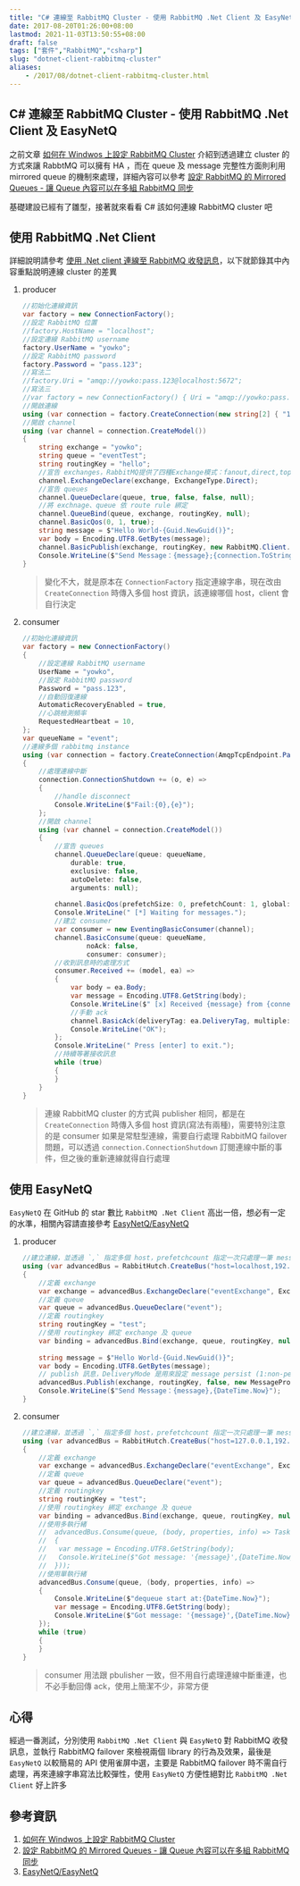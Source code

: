 ```yaml
---
title: "C# 連線至 RabbitMQ Cluster - 使用 RabbitMQ .Net Client 及 EasyNetQ"
date: 2017-08-20T01:26:00+08:00
lastmod: 2021-11-03T13:50:55+08:00
draft: false
tags: ["套件","RabbitMQ","csharp"]
slug: "dotnet-client-rabbitmq-cluster"
aliases:
    - /2017/08/dotnet-client-rabbitmq-cluster.html
---
```

## C# 連線至 RabbitMQ Cluster - 使用 RabbitMQ .Net Client 及 EasyNetQ

之前文章 [如何在 Windwos 上設定 RabbitMQ Cluster](//blog.yowko.com/2017/08/windwos-rabbitmq-cluster.html) 介紹到透過建立 cluster 的方式來讓 RabbtMQ 可以擁有 HA ，而在 queue 及 message 完整性方面則利用 mirrored queue 的機制來處理，詳細內容可以參考 [設定 RabbitMQ 的 Mirrored Queues - 讓 Queue 內容可以在多組 RabbitMQ 同步](//blog.yowko.com/2017/08/rabbitmq-mirrored-queues.html)

基礎建設已經有了雛型，接著就來看看 C# 該如何連線 RabbitMQ cluster 吧

## 使用 RabbitMQ .Net Client

詳細說明請參考 [使用 .Net client 連線至 RabbitMQ 收發訊息](/2017/05/rabbitmq-client-send-consume.html)，以下就節錄其中內容重點說明連線 cluster 的差異

1. producer

    ```cs
    //初始化連線資訊
    var factory = new ConnectionFactory();
    //設定 RabbitMQ 位置
    //factory.HostName = "localhost";
    //設定連線 RabbitMQ username
    factory.UserName = "yowko";
    //設定 RabbitMQ password
    factory.Password = "pass.123";
    //寫法二 
    //factory.Uri = "amqp://yowko:pass.123@localhost:5672";
    //寫法三
    //var factory = new ConnectionFactory() { Uri = "amqp://yowko:pass.123@192.168.56.101:5672"};
    //開啟連線
    using (var connection = factory.CreateConnection(new string[2] { "192.168.56.101","localhost"}))
    //開啟 channel
    using (var channel = connection.CreateModel())
    {
        string exchange = "yowko";
        string queue = "eventTest";
        string routingKey = "hello";
        //宣告 exchanges，RabbitMQ提供了四種Exchange模式：fanout,direct,topic,header
        channel.ExchangeDeclare(exchange, ExchangeType.Direct);
        //宣告 queues
        channel.QueueDeclare(queue, true, false, false, null);
        //將 exchnage、queue 依 route rule 綁定
        channel.QueueBind(queue, exchange, routingKey, null);
        channel.BasicQos(0, 1, true);
        string message = $"Hello World-{Guid.NewGuid()}";
        var body = Encoding.UTF8.GetBytes(message);
        channel.BasicPublish(exchange, routingKey, new RabbitMQ.Client.Framing.BasicProperties { Persistent = true }, body);
        Console.WriteLine($"Send Message：{message};{connection.ToString()}");
    }
    ```

    > 變化不大，就是原本在 `ConnectionFactory` 指定連線字串，現在改由 `CreateConnection` 時傳入多個 host 資訊，該連線哪個 host，client 會自行決定

2. consumer

    ```cs
    //初始化連線資訊
    var factory = new ConnectionFactory()
    {
        //設定連線 RabbitMQ username
        UserName = "yowko",
        //設定 RabbitMQ password
        Password = "pass.123",
        //自動回復連線
        AutomaticRecoveryEnabled = true,
        //心跳檢測頻率
        RequestedHeartbeat = 10,
    };
    var queueName = "event";
    //連線多個 rabbitmq instance
    using (var connection = factory.CreateConnection(AmqpTcpEndpoint.ParseMultiple("localhost:5672,192.168.56.101:5672")))
    {
        //處理連線中斷
        connection.ConnectionShutdown += (o, e) =>
        {
            //handle disconnect      
            Console.WriteLine($"Fail:{0},{e}");
        };
        //開啟 channel
        using (var channel = connection.CreateModel())
        {
            //宣告 queues
            channel.QueueDeclare(queue: queueName,
                durable: true,
                exclusive: false,
                autoDelete: false,
                arguments: null);
            
            channel.BasicQos(prefetchSize: 0, prefetchCount: 1, global: false);
            Console.WriteLine(" [*] Waiting for messages.");
            //建立 consumer
            var consumer = new EventingBasicConsumer(channel);
            channel.BasicConsume(queue: queueName,
                    noAck: false,
                    consumer: consumer);
            //收到訊息時的處理方式
            consumer.Received += (model, ea) =>
            {
                var body = ea.Body;
                var message = Encoding.UTF8.GetString(body);
                Console.WriteLine($" [x] Received {message} from {connection.ToString()}");
                //手動 ack
                channel.BasicAck(deliveryTag: ea.DeliveryTag, multiple: false);
                Console.WriteLine("OK");
            };
            Console.WriteLine(" Press [enter] to exit.");
            //持續等著接收訊息
            while (true)
            {
            }
        }
    }
    ```

    > 連線 RabbitMQ cluster 的方式與 publisher 相同，都是在 `CreateConnection` 時傳入多個 host 資訊(寫法有兩種)，需要特別注意的是 consumer 如果是常駐型連線，需要自行處理 RabbitMQ failover 問題，可以透過 `connection.ConnectionShutdown` 訂閱連線中斷的事件，但之後的重新連線就得自行處理

## 使用 EasyNetQ

`EasyNetQ` 在 GitHub 的 star 數比 `RabbitMQ .Net Client` 高出一倍，想必有一定的水準，相關內容請直接參考 [EasyNetQ/EasyNetQ](https://github.com/EasyNetQ/EasyNetQ)

1. producer

    ```cs
    //建立連線，並透過 `,` 指定多個 host，prefetchcount 指定一次只處理一筆 message
    using (var advancedBus = RabbitHutch.CreateBus("host=localhost,192.168.56.101;username=yowko;password=pass.123;prefetchcount=1").Advanced)
    {
        //定義 exchange
        var exchange = advancedBus.ExchangeDeclare("eventExchange", ExchangeType.Direct);
        //定義 queue
        var queue = advancedBus.QueueDeclare("event");
        //定義 routingkey
        string routingKey = "test";
        //使用 routingkey 綁定 exchange 及 queue
        var binding = advancedBus.Bind(exchange, queue, routingKey, null);
                    
        string message = $"Hello World-{Guid.NewGuid()}";
        var body = Encoding.UTF8.GetBytes(message);
        // publish 訊息，DeliveryMode 是用來設定 message persist (1:non-persistent;2:persistent)
        advancedBus.Publish(exchange, routingKey, false, new MessageProperties { DeliveryMode = 2 }, body);
        Console.WriteLine($"Send Message：{message},{DateTime.Now}");
    }
    ```

2. consumer

    ```cs
    //建立連線，並透過 `,` 指定多個 host，prefetchcount 指定一次只處理一筆 message
    using (var advancedBus = RabbitHutch.CreateBus("host=127.0.0.1,192.168.56.101;username=yowko;password=pass.123;prefetchcount=1").Advanced)
    {
        //定義 exchange
        var exchange = advancedBus.ExchangeDeclare("eventExchange", ExchangeType.Direct);
        //定義 queue
        var queue = advancedBus.QueueDeclare("event");
        //定義 routingkey
        string routingKey = "test";
        //使用 routingkey 綁定 exchange 及 queue
        var binding = advancedBus.Bind(exchange, queue, routingKey, null);
        //使用多執行緒
        //  advancedBus.Consume(queue, (body, properties, info) => Task.Factory.StartNew(() =>
        //  {
        //   var message = Encoding.UTF8.GetString(body);
        //   Console.WriteLine($"Got message: '{message}',{DateTime.Now}");
        //  }));
        //使用單執行緒
        advancedBus.Consume(queue, (body, properties, info) => 
        {
            Console.WriteLine($"dequeue start at:{DateTime.Now}");
            var message = Encoding.UTF8.GetString(body);
            Console.WriteLine($"Got message: '{message}',{DateTime.Now}");
        });
        while (true)
        {
        }
    }
    ```

    > consumer 用法跟 pbulisher 一致，但不用自行處理連線中斷重連，也不必手動回傳 ack，使用上簡潔不少，非常方便

## 心得

經過一番測試，分別使用 `RabbitMQ .Net Client` 與 `EasyNetQ` 對 RabbitMQ 收發訊息，並執行 RabbitMQ failover 來檢視兩個 library 的行為及效果，最後是 `EasyNetQ` 以較簡易的 API 使用雀屏中選，主要是 RabbitMQ failover 時不需自行處理，再來連線字串寫法比較彈性，使用 `EasyNetQ` 方便性絕對比 `RabbitMQ .Net Client` 好上許多

## 參考資訊

1. [如何在 Windwos 上設定 RabbitMQ Cluster](/2017/08/windwos-rabbitmq-cluster.html)
2. [設定 RabbitMQ 的 Mirrored Queues - 讓 Queue 內容可以在多組 RabbitMQ 同步](http://blog.yowko.com/2017/08/rabbitmq-mirrored-queues.html)
3. [EasyNetQ/EasyNetQ](https://github.com/EasyNetQ/EasyNetQ)
